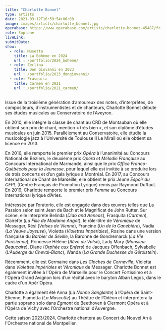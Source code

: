 ```yaml
---
title: "Charlotte Bonnet"
type: artists
date: 2021-03-12T16:59:54+06:00
image: images/artists/charlotte_bonnet.jpg
operabase: https://www.operabase.com/artists/charlotte-bonnet-45487/fr
role: Soprane
liveLink: 
submitDate: 
show:
  - role: Musetta
    title: La Bohème en 2024
    url : /portfolio/2024_boheme/
  - role: Zerlina
    title: Don Giovanni en 2023
    url : /portfolio/2023_dongiovanni/
  - role: Frasquita
    title: Carmen en 2021
    url : /portfolio/2021_carmen/
---
```



Issue de la troisième génération d’amoureux des notes, d’interprètes, de compositeurs, d’instrumentistes 
et de chanteurs, Charlotte Bonnet débute ses études musicales au Conservatoire de l’Aveyron.

En 2010, elle intègre la classe de chant au CRD de Montauban où elle obtient son prix de chant, 
mention « très bien », et son diplôme d’études musicales en juin 2015.
Parallèlement au Conservatoire, elle étudie la musicologie jazz à l’Université de Toulouse II Le Mirail 
où elle obtient sa licence en 2013.

En 2016, elle remporte le premier prix *Opéra* à l’unanimité au Concours National de Béziers, le deuxième prix *Opéra et Mélodie Française*
au Concours International de Marmande, ainsi que le prix *Office Franco-Québécois pour la Jeunesse*, 
pour lequel elle est invitée à se produire lors de trois concerts et d’un gala lyrique à Montréal.
En 2017, au Concours International de Chant de Marseille, elle obtient le prix *Jeune Espoir du CFPL* 
(Centre Français de Promotion Lyrique) remis par Raymond Duffaut.
En 2019, Charlotte remporte le premier prix *Femme* au Concours International lyrique d’Arles.

Intéressée par l’oratorio, elle est engagée dans des œuvres telles que La Passion selon saint Jean de Bach 
et le Magnificat de John Rutter.
Sur scène, elle interprète Belinda (*Dido and Aeneas*), Frasquita (*Carmen*), Clairette (*La Fille de Madame Angot*), 
le rôle-titre de *Véronique* de Messager, Rési (*Valses de Vienne*), Francine (*Un de la Canebière*), 
Nadia (*La Veuve Joyeuse*), Violetta (*Violettes Impériales*), Rosine dans une version française du *Barbier de Séville*,
la Baronne de Gondremarck (*La Vie Parisienne*), Princesse Hélène (*Rêve de Valse*), Lady Mary (*Monsieur Beaucaire*), 
Diane (*Orphée aux Enfers*) de Jacques Offenbach, Sylvabelle (*L’Auberge du Cheval-Blanc*),
Wanda (*La Grande Duchesse de Gérolstein*).

Récemment, elle est Germaine dans *Les Cloches de Corneville*, Violetta dans *Violettes Impériales* et *Véronique* de Messager.
Charlotte Bonnet est également invitée à l'Opéra de Marseille pour le Concert Fortissimo et à l'Opéra Grand Avignon 
lors d’un récital avec le baryton Alban Legos, dans le cadre d'un Apér'Opéra.

Charlotte a égalment été Anna (*La Nonne Sanglante*) à l’Opéra de Saint-Etienne, Fiametta (*La Mascotte*) 
au Théâtre de l’Odéon et interprètera la partie soprano solo dans *Egmont* de Beethoven à Clermont Opéra et 
à l’Opéra de Vichy avec l’Orchestre national d’Auvergne.

Cette saison 2023/2024, Charlotte chantera au Concert du Nouvel An à l'Orchestre national de Montpellier.

